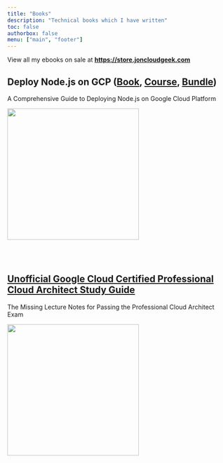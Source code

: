 ```yaml
---
title: "Books"
description: "Technical books which I have written"
toc: false
authorbox: false
menu: ["main", "footer"]
---
```


View all my ebooks on sale at **https://store.joncloudgeek.com**

## Deploy Node.js on GCP ([Book](https://gumroad.com/l/deploy-nodejs-gcp-book), [Course](https://gumroad.com/l/deploy-nodejs-gcp-course), [Bundle](https://gumroad.com/l/deploy-nodejs-gcp-bundle))

A Comprehensive Guide to Deploying Node.js on Google Cloud Platform

<a href="https://gumroad.com/l/deploy-nodejs-gcp-book" target="_blank" style="display:inline-block;margin-bottom:3rem;">
  <img src="/img/book-deploy-nodejs-gcp.png" width="300">
</a>

## [Unofficial Google Cloud Certified Professional Cloud Architect Study Guide](https://gumroad.com/l/pca-study-guide-book)

The Missing Lecture Notes for Passing the Professional Cloud Architect Exam

<a href="https://gumroad.com/l/pca-study-guide-book" target="_blank" style="display:inline-block;margin-bottom:3rem;">
  <img src="/img/book-pca-study-guide.png" width="300">
</a>

